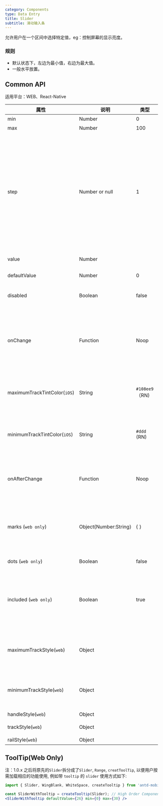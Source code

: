 ```yaml
---
category: Components
type: Data Entry
title: Slider
subtitle: 滑动输入条
---
```



允许用户在一个区间中选择特定值，eg：控制屏幕的显示亮度。


### 规则
- 默认状态下，左边为最小值，右边为最大值。
- 一般水平放置。


## Common API

适用平台：WEB、React-Native

属性 | 说明 | 类型 | 默认值
----|-----|------|------
| min    |  Number     | 0     | 最小值 |
| max    |  Number     | 100    | 最大值 |
| step    |  Number or null     | 1    | 步长，取值必须大于 0，并且可被 (max - min) 整除。当 `marks` 不为空对象时，可以设置 `step` 为 `null`，此时 Slider 的可选值仅有 marks 标出来的部分。 |
| value    |  Number  |     | 设置当前取值。 |
| defaultValue    |  Number   | 0     | 设置初始取值。|
| disabled    |  Boolean     | false    | 值为 `true` 时，滑块为禁用状态 |
| onChange    |  Function     | Noop    | 当 Slider 的值发生改变时，会触发 onChange 事件，并把改变后的值作为参数传入。 |
| maximumTrackTintColor(`iOS`)    |  String     | `#108ee9`（RN)    | 底部背景色。 (web 端可以使用 theme 来定义颜色) |
| minimumTrackTintColor(`iOS`)    |  String     | `#ddd` (RN)   | 当前选中部分的颜色。(web 端可以使用 theme 来定义颜色) |
| onAfterChange    |  Function     | Noop    | 与 `ontouchend` 触发时机一致，把当前值作为参数传入。 |
| marks (`web only`)     |  Object{Number:String}     | { }    | 刻度标记，key 的类型必须为 `Number` 且取值在闭区间 [min, max] 内 |
| dots (`web only`)     |  Boolean     | false    | 是否只能拖拽到刻度上 |
| included (`web only`)    |  Boolean     | true    | `marks` 不为空对象时有效，值为 true 时表示值为包含关系，false 表示并列 |
| maximumTrackStyle(`web`)    |  Object     |    | 未选中 track 的样式(`将被废弃，请使用 railStyle 代替`) |
| minimumTrackStyle(`web`)    |  Object     |   | 选中部分的 track 样式 (`将被废弃，请使用 trackStyle 代替`) |
| handleStyle(`web`)    |  Object    |    | 滑块的样式  |
| trackStyle(`web`)    | Object     |    | 选中部分滑动条的样式 |
| railStyle(`web`)    |  Object     |   | 未选中部分 |

## ToolTip(Web Only)

注：1.0.x 之后将原先的`Slider`拆分成了`Slider`, `Range`, `creatToolTip`, 以便用户按需加载相应的功能使用, 例如带 `tooltip` 的 `slider` 使用方式如下:

````jsx
import { Slider, WingBlank, WhiteSpace, createTooltip } from 'antd-mobile';

const SliderWithTooltip = createTooltip(Slider); // High Order Component
<SliderWithTooltip defaultValue={26} min={0} max={30} />
````
